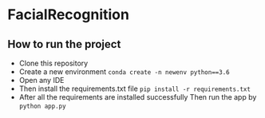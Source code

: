 # FacialRecognition

## How to run the project 

- Clone this repository
- Create a new environment 
`conda create -n newenv python==3.6`
- Open any IDE
- Then install the requirements.txt file 
`pip install -r requirements.txt`
- After all the requirements are installed successfully Then run the app by
`python app.py`


